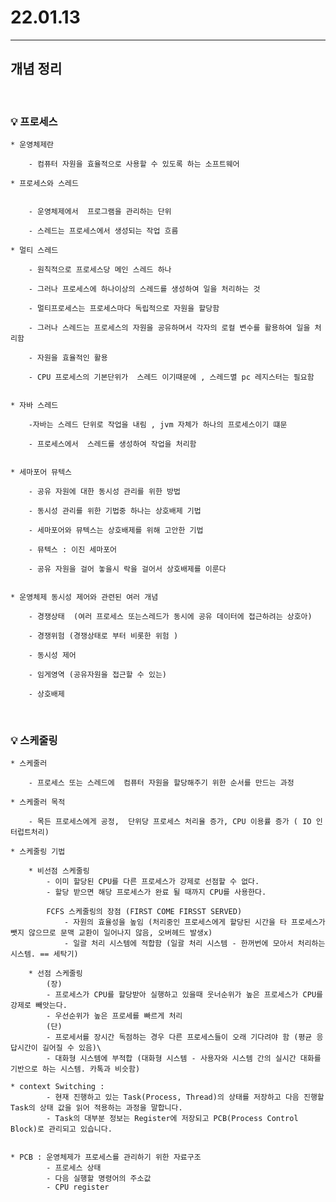 # 22.01.13

---

## 개념 정리 


<br/>

### 💡 프로세스  


    * 운영체제란 

        - 컴퓨터 자원을 효율적으로 사용할 수 있도록 하는 소프트웨어 

    * 프로세스와 스레드 

        
        - 운영체제에서  프로그램을 관리하는 단위  

        - 스레드는 프로세스에서 생성되는 작업 흐름 

    * 멀티 스레드 

    	- 원칙적으로 프로세스당 메인 스레드 하나 
	    
        - 그러나 프로세스에 하나이상의 스레드를 생성하여 일을 처리하는 것 

	    - 멀티프로세스는 프로세스마다 독립적으로 자원을 할당함 
	
        - 그러나 스레드는 프로세스의 자원을 공유하며서 각자의 로컬 변수를 활용하여 일을 처리함
	
        - 자원을 효율적인 활용 

	    - CPU 프로세스의 기본단위가  스레드 이기때문에 , 스레드멸 pc 레지스터는 필요함 


    * 자바 스레드 

	    -자바는 스레드 단위로 작업을 내림 , jvm 자체가 하나의 프로세스이기 떄문 
	
        - 프로세스에서  스레드를 생성하여 작업을 처리함 


    * 세마포어 뮤텍스 

	    - 공유 자원에 대한 동시성 관리를 위한 방법 

	    - 동시성 관리를 위한 기법중 하나는 상호배제 기법 

	    - 세마포어와 뮤텍스는 상호배제를 위해 고안한 기법 

	    - 뮤텍스 : 이진 세마포어 

	    - 공유 자원을 걸어 놓을시 락을 걸어서 상호배제를 이룬다


    * 운영체제 동시성 제어와 관련된 여러 개념 

        - 경쟁상태  (여러 프로세스 또는스레드가 동시에 공유 데이터에 접근하려는 상호아) 
        
        - 경쟁위험 (경쟁상태로 부터 비롯한 위험 ) 

        - 동시성 제어 

        - 임게영역 (공유자원을 접근할 수 있는)

        - 상호배제 





<br/>

### 💡 스케줄링 



    * 스케줄러

        - 프로세스 또는 스레드에  컴퓨터 자원을 할당해주기 위한 순서를 만드는 과정
        
    * 스케줄러 목적 

        - 목든 프로세스에게 공정,  단위당 프로세스 처리율 증가, CPU 이용률 증가 ( IO 인터럽트처리)

    * 스케줄링 기법 

        * 비선점 스케줄링 
            - 이미 할당된 CPU를 다른 프로세스가 강제로 선점할 수 없다.
            - 할당 받으면 해당 프로세스가 완료 될 때까지 CPU를 사용한다.

            FCFS 스케줄링의 장점 (FIRST COME FIRSST SERVED)
                - 자원의 효율성을 높임 (처리중인 프로세스에게 할당된 시간을 타 프로세스가 뺏지 않으므로 문맥 교환이 일어나지 않음, 오버헤드 발생x)
                - 일괄 처리 시스템에 적합함 (일괄 처리 시스템 - 한꺼번에 모아서 처리하는 시스템. == 세탁기)

        * 선점 스케줄링 
            (장)
            - 프로세스가 CPU를 할당받아 실행하고 있을때 웃너순위가 높은 프로세스가 CPU를 강제로 빼앗는다.
            - 우선순위가 높은 프로세를 빠르게 처리 
            (단)
            - 프로세서를 장시간 독점하는 경우 다른 프로세스들이 오래 기다려야 함 (평균 응답시간이 길어질 수 있음)\
            - 대화형 시스템에 부적합 (대화형 시스템 - 사용자와 시스템 간의 실시간 대화를 기반으로 하는 시스템. 카톡과 비슷함)	

    * context Switching : 
            - 현재 진행하고 있는 Task(Process, Thread)의 상태를 저장하고 다음 진행할 Task의 상태 값을 읽어 적용하는 과정을 말합니다.
            - Task의 대부분 정보는 Register에 저장되고 PCB(Process Control Block)로 관리되고 있습니다.


    * PCB : 운영체제가 프로세스를 관리하기 위한 자료구조 
            - 프로세스 상태 
            - 다음 실행할 명령어의 주소값 
            - CPU register
